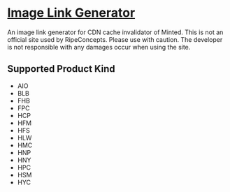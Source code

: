 # [Image Link Generator](https://prismprince.github.io/Image-Links-Generator)
An image link generator for CDN cache invalidator of Minted. This is not an official site used by RipeConcepts. Please use with caution. The developer is not responsible with any damages occur when using the site.

## Supported Product Kind
- AIO
- BLB
- FHB
- FPC
- HCP
- HFM
- HFS
- HLW
- HMC
- HNP
- HNY
- HPC
- HSM
- HYC
